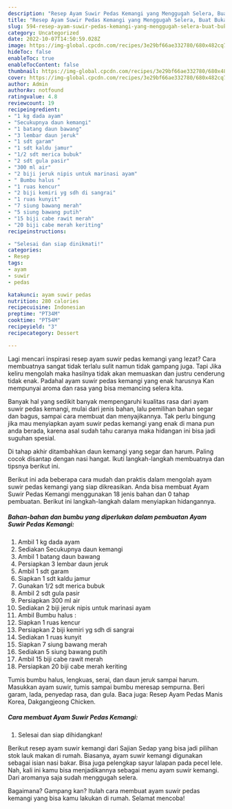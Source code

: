 ```yaml
---
description: "Resep Ayam Suwir Pedas Kemangi yang Menggugah Selera, Buat Buka Puasa Bikin Ngiler"
title: "Resep Ayam Suwir Pedas Kemangi yang Menggugah Selera, Buat Buka Puasa Bikin Ngiler"
slug: 594-resep-ayam-suwir-pedas-kemangi-yang-menggugah-selera-buat-buka-puasa-bikin-ngiler
category: Uncategorized
date: 2022-10-07T14:50:59.028Z
image: https://img-global.cpcdn.com/recipes/3e29bf66ae332780/680x482cq70/ayam-suwir-pedas-kemangi-foto-resep-utama.jpg
hideToc: false
enableToc: true
enableTocContent: false
thumbnail: https://img-global.cpcdn.com/recipes/3e29bf66ae332780/680x482cq70/ayam-suwir-pedas-kemangi-foto-resep-utama.jpg
cover: https://img-global.cpcdn.com/recipes/3e29bf66ae332780/680x482cq70/ayam-suwir-pedas-kemangi-foto-resep-utama.jpg
author: Admin
authorAv: notfound
ratingvalue: 4.8
reviewcount: 19
recipeingredient:
- "1 kg dada ayam"
- "Secukupnya daun kemangi"
- "1 batang daun bawang"
- "3 lembar daun jeruk"
- "1 sdt garam"
- "1 sdt kaldu jamur"
- "1/2 sdt merica bubuk"
- "2 sdt gula pasir"
- "300 ml air"
- "2 biji jeruk nipis untuk marinasi ayam"
- " Bumbu halus "
- "1 ruas kencur"
- "2 biji kemiri yg sdh di sangrai"
- "1 ruas kunyit"
- "7 siung bawang merah"
- "5 siung bawang putih"
- "15 biji cabe rawit merah"
- "20 biji cabe merah keriting"
recipeinstructions:

- "Selesai dan siap dinikmati!"
categories:
- Resep
tags:
- ayam
- suwir
- pedas

katakunci: ayam suwir pedas 
nutrition: 280 calories
recipecuisine: Indonesian
preptime: "PT34M"
cooktime: "PT54M"
recipeyield: "3"
recipecategory: Dessert

---
```



Lagi mencari inspirasi resep ayam suwir pedas kemangi yang lezat? Cara membuatnya sangat tidak terlalu sulit namun tidak gampang juga. Tapi Jika keliru mengolah maka hasilnya tidak akan memuaskan dan justru cenderung tidak enak. Padahal ayam suwir pedas kemangi yang enak harusnya Kan mempunyai aroma dan rasa yang bisa memancing selera kita.


Banyak hal yang sedikit banyak mempengaruhi kualitas rasa dari ayam suwir pedas kemangi, mulai dari jenis bahan, lalu pemilihan bahan segar dan bagus, sampai cara membuat dan menyajikannya. Tak perlu bingung jika mau menyiapkan ayam suwir pedas kemangi yang enak di mana pun anda berada, karena asal sudah tahu caranya maka hidangan ini bisa jadi suguhan spesial.

Di tahap akhir ditambahkan daun kemangi yang segar dan harum. Paling cocok disantap dengan nasi hangat. Ikuti langkah-langkah membuatnya dan tipsnya berikut ini.


Berikut ini ada beberapa cara mudah dan praktis dalam mengolah ayam suwir pedas kemangi yang siap dikreasikan. Anda bisa membuat Ayam Suwir Pedas Kemangi menggunakan 18 jenis bahan dan 0 tahap pembuatan. Berikut ini langkah-langkah dalam menyiapkan hidangannya.

<!--inarticleads1-->

##### Bahan-bahan dan bumbu yang diperlukan dalam pembuatan Ayam Suwir Pedas Kemangi:

1. Ambil 1 kg dada ayam
1. Sediakan Secukupnya daun kemangi
1. Ambil 1 batang daun bawang
1. Persiapkan 3 lembar daun jeruk
1. Ambil 1 sdt garam
1. Siapkan 1 sdt kaldu jamur
1. Gunakan 1/2 sdt merica bubuk
1. Ambil 2 sdt gula pasir
1. Persiapkan 300 ml air
1. Sediakan 2 biji jeruk nipis untuk marinasi ayam
1. Ambil  Bumbu halus :
1. Siapkan 1 ruas kencur
1. Persiapkan 2 biji kemiri yg sdh di sangrai
1. Sediakan 1 ruas kunyit
1. Siapkan 7 siung bawang merah
1. Sediakan 5 siung bawang putih
1. Ambil 15 biji cabe rawit merah
1. Persiapkan 20 biji cabe merah keriting


Tumis bumbu halus, lengkuas, serai, dan daun jeruk sampai harum. Masukkan ayam suwir, tumis sampai bumbu meresap sempurna. Beri garam, lada, penyedap rasa, dan gula. Baca juga: Resep Ayam Pedas Manis Korea, Dakgangjeong Chicken. 

<!--inarticleads2-->

##### Cara membuat Ayam Suwir Pedas Kemangi:


1. Selesai dan siap dihidangkan!

Berikut resep ayam suwir kemangi dari Sajian Sedap yang bisa jadi pilihan stok lauk makan di rumah. Biasanya, ayam suwir kemangi digunakan sebagai isian nasi bakar. Bisa juga pelengkap sayur lalapan pada pecel lele. Nah, kali ini kamu bisa menjadikannya sebagai menu ayam suwir kemangi. Dari aromanya saja sudah menggugah selera. 

Bagaimana? Gampang kan? Itulah cara membuat ayam suwir pedas kemangi yang bisa kamu lakukan di rumah. Selamat mencoba!
